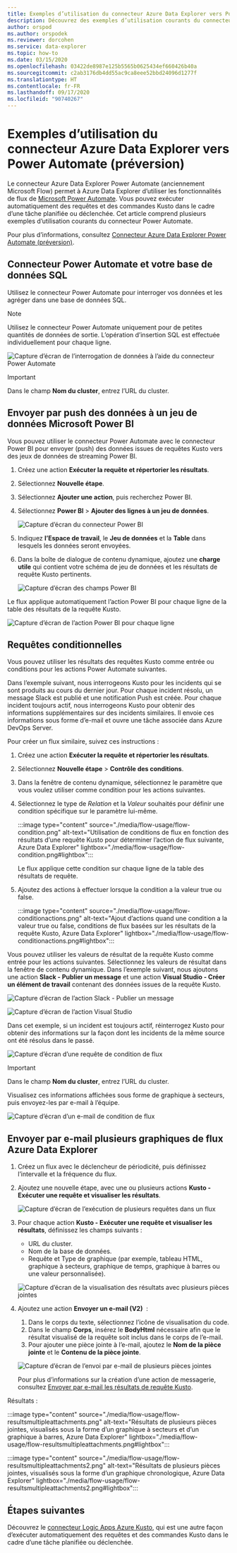 ```yaml
---
title: Exemples d’utilisation du connecteur Azure Data Explorer vers Power Automate (préversion)
description: Découvrez des exemples d’utilisation courants du connecteur Azure Data Explorer vers Power Automate.
author: orspod
ms.author: orspodek
ms.reviewer: dorcohen
ms.service: data-explorer
ms.topic: how-to
ms.date: 03/15/2020
ms.openlocfilehash: 03422de8987e125b5565b0625434ef660426b40a
ms.sourcegitcommit: c2ab3176db4dd55ac9ca8eee52bbd24096d1277f
ms.translationtype: HT
ms.contentlocale: fr-FR
ms.lasthandoff: 09/17/2020
ms.locfileid: "90740267"
---
```

# <a name="usage-examples-for-azure-data-explorer-connector-to-power-automate-preview"></a>Exemples d’utilisation du connecteur Azure Data Explorer vers Power Automate (préversion)

Le connecteur Azure Data Explorer Power Automate (anciennement Microsoft Flow) permet à Azure Data Explorer d’utiliser les fonctionnalités de flux de [Microsoft Power Automate](https://flow.microsoft.com/). Vous pouvez exécuter automatiquement des requêtes et des commandes Kusto dans le cadre d’une tâche planifiée ou déclenchée. Cet article comprend plusieurs exemples d’utilisation courants du connecteur Power Automate.

Pour plus d’informations, consultez [Connecteur Azure Data Explorer Power Automate (préversion)](flow.md).

## <a name="power-automate-connector-and-your-sql-database"></a>Connecteur Power Automate et votre base de données SQL

Utilisez le connecteur Power Automate pour interroger vos données et les agréger dans une base de données SQL.

> [!Note]
> Utilisez le connecteur Power Automate uniquement pour de petites quantités de données de sortie. L’opération d’insertion SQL est effectuée individuellement pour chaque ligne. 

![Capture d’écran de l’interrogation de données à l’aide du connecteur Power Automate](./media/flow-usage/flow-sqlexample.png)

> [!IMPORTANT]
> Dans le champ **Nom du cluster**, entrez l’URL du cluster.

## <a name="push-data-to-a-microsoft-power-bi-dataset"></a>Envoyer par push des données à un jeu de données Microsoft Power BI

Vous pouvez utiliser le connecteur Power Automate avec le connecteur Power BI pour envoyer (push) des données issues de requêtes Kusto vers des jeux de données de streaming Power BI.

1. Créez une action **Exécuter la requête et répertorier les résultats**.
1. Sélectionnez **Nouvelle étape**.
1. Sélectionnez **Ajouter une action**, puis recherchez Power BI.
1. Sélectionnez **Power BI** > **Ajouter des lignes à un jeu de données**. 

    ![Capture d’écran du connecteur Power BI](./media/flow-usage/flow-powerbiconnector.png)

1. Indiquez **l’Espace de travail**, le **Jeu de données** et la **Table** dans lesquels les données seront envoyées.
1. Dans la boîte de dialogue de contenu dynamique, ajoutez une **charge utile** qui contient votre schéma de jeu de données et les résultats de requête Kusto pertinents.

    ![Capture d’écran des champs Power BI](./media/flow-usage/flow-powerbifields.png)

Le flux applique automatiquement l’action Power BI pour chaque ligne de la table des résultats de la requête Kusto. 

![Capture d’écran de l’action Power BI pour chaque ligne](./media/flow-usage/flow-powerbiforeach.png)

## <a name="conditional-queries"></a>Requêtes conditionnelles

Vous pouvez utiliser les résultats des requêtes Kusto comme entrée ou conditions pour les actions Power Automate suivantes.

Dans l’exemple suivant, nous interrogeons Kusto pour les incidents qui se sont produits au cours du dernier jour. Pour chaque incident résolu, un message Slack est publié et une notification Push est créée.
Pour chaque incident toujours actif, nous interrogeons Kusto pour obtenir des informations supplémentaires sur des incidents similaires. Il envoie ces informations sous forme d’e-mail et ouvre une tâche associée dans Azure DevOps Server.

Pour créer un flux similaire, suivez ces instructions :

1. Créez une action **Exécuter la requête et répertorier les résultats**.
1. Sélectionnez **Nouvelle étape** > **Contrôle des conditions**.
1. Dans la fenêtre de contenu dynamique, sélectionnez le paramètre que vous voulez utiliser comme condition pour les actions suivantes.
1. Sélectionnez le type de *Relation* et la *Valeur* souhaités pour définir une condition spécifique sur le paramètre lui-même.

    :::image type="content" source="./media/flow-usage/flow-condition.png" alt-text="Utilisation de conditions de flux en fonction des résultats d’une requête Kusto pour déterminer l’action de flux suivante, Azure Data Explorer" lightbox="./media/flow-usage/flow-condition.png#lightbox":::

    Le flux applique cette condition sur chaque ligne de la table des résultats de requête.
1. Ajoutez des actions à effectuer lorsque la condition a la valeur true ou false.

    :::image type="content" source="./media/flow-usage/flow-conditionactions.png" alt-text="Ajout d’actions quand une condition a la valeur true ou false, conditions de flux basées sur les résultats de la requête Kusto, Azure Data Explorer" lightbox="./media/flow-usage/flow-conditionactions.png#lightbox":::

Vous pouvez utiliser les valeurs de résultat de la requête Kusto comme entrée pour les actions suivantes. Sélectionnez les valeurs de résultat dans la fenêtre de contenu dynamique.
Dans l’exemple suivant, nous ajoutons une action **Slack - Publier un message** et une action **Visual Studio - Créer un élément de travail** contenant des données issues de la requête Kusto.

![Capture d’écran de l’action Slack - Publier un message](./media/flow-usage/flow-slack.png)

![Capture d’écran de l’action Visual Studio](./media/flow-usage/flow-visualstudio.png)

Dans cet exemple, si un incident est toujours actif, réinterrogez Kusto pour obtenir des informations sur la façon dont les incidents de la même source ont été résolus dans le passé.

![Capture d’écran d’une requête de condition de flux](./media/flow-usage/flow-conditionquery.png)

> [!IMPORTANT]
> Dans le champ **Nom du cluster**, entrez l’URL du cluster.

Visualisez ces informations affichées sous forme de graphique à secteurs, puis envoyez-les par e-mail à l’équipe.

![Capture d’écran d’un e-mail de condition de flux](./media/flow-usage/flow-conditionemail.png)

## <a name="email-multiple-azure-data-explorer-flow-charts"></a>Envoyer par e-mail plusieurs graphiques de flux Azure Data Explorer

1. Créez un flux avec le déclencheur de périodicité, puis définissez l’intervalle et la fréquence du flux. 
1. Ajoutez une nouvelle étape, avec une ou plusieurs actions **Kusto - Exécuter une requête et visualiser les résultats**. 

    ![Capture d’écran de l’exécution de plusieurs requêtes dans un flux](./media/flow-usage/flow-severalqueries.png)

1. Pour chaque action **Kusto - Exécuter une requête et visualiser les résultats**, définissez les champs suivants :
    * URL du cluster.
    * Nom de la base de données.
    * Requête et Type de graphique (par exemple, tableau HTML, graphique à secteurs, graphique de temps, graphique à barres ou une valeur personnalisée).

    ![Capture d’écran de la visualisation des résultats avec plusieurs pièces jointes](./media/flow-usage/flow-visualizeresultsmultipleattachments.png)

1. Ajoutez une action **Envoyer un e-mail (V2)**  : 
    1. Dans le corps du texte, sélectionnez l’icône de visualisation du code.
    1. Dans le champ **Corps**, insérez le **BodyHtml** nécessaire afin que le résultat visualisé de la requête soit inclus dans le corps de l’e-mail.
    1. Pour ajouter une pièce jointe à l’e-mail, ajoutez le **Nom de la pièce jointe** et le **Contenu de la pièce jointe**.
    
    ![Capture d’écran de l’envoi par e-mail de plusieurs pièces jointes](./media/flow-usage/flow-email-multiple-attachments.png)

    Pour plus d’informations sur la création d’une action de messagerie, consultez [Envoyer par e-mail les résultats de requête Kusto](flow.md#email-kusto-query-results). 

Résultats :

:::image type="content" source="./media/flow-usage/flow-resultsmultipleattachments.png" alt-text="Résultats de plusieurs pièces jointes, visualisés sous la forme d’un graphique à secteurs et d’un graphique à barres, Azure Data Explorer" lightbox="./media/flow-usage/flow-resultsmultipleattachments.png#lightbox":::

:::image type="content" source="./media/flow-usage/flow-resultsmultipleattachments2.png" alt-text="Résultats de plusieurs pièces jointes, visualisés sous la forme d’un graphique chronologique, Azure Data Explorer" lightbox="./media/flow-usage/flow-resultsmultipleattachments2.png#lightbox":::

## <a name="next-steps"></a>Étapes suivantes

Découvrez le [connecteur Logic Apps Azure Kusto](kusto/tools/logicapps.md), qui est une autre façon d’exécuter automatiquement des requêtes et des commandes Kusto dans le cadre d’une tâche planifiée ou déclenchée.

